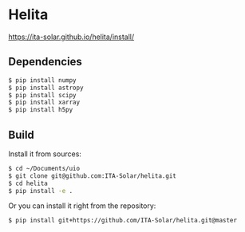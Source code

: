 # Helita

<https://ita-solar.github.io/helita/install/>

## Dependencies

``` sh
$ pip install numpy
$ pip install astropy
$ pip install scipy
$ pip install xarray
$ pip install h5py
```

## Build

Install it from sources:

``` sh
$ cd ~/Documents/uio
$ git clone git@github.com:ITA-Solar/helita.git
$ cd helita
$ pip install -e .
```

Or you can install it right from the repository:

``` sh
$ pip install git+https://github.com/ITA-Solar/helita.git@master
```
